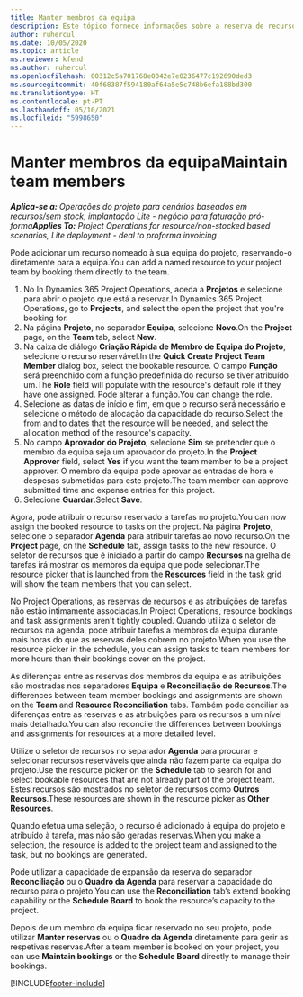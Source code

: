 ```yaml
---
title: Manter membros da equipa
description: Este tópico fornece informações sobre a reserva de recursos nomeados para as equipas do projeto e atribuir às mesmas tarefas
author: ruhercul
ms.date: 10/05/2020
ms.topic: article
ms.reviewer: kfend
ms.author: ruhercul
ms.openlocfilehash: 00312c5a701768e0042e7e0236477c192690ded3
ms.sourcegitcommit: 40f68387f594180af64a5e5c748b6efa188bd300
ms.translationtype: HT
ms.contentlocale: pt-PT
ms.lasthandoff: 05/10/2021
ms.locfileid: "5998650"
---
```

# <a name="maintain-team-members"></a><span data-ttu-id="59042-103">Manter membros da equipa</span><span class="sxs-lookup"><span data-stu-id="59042-103">Maintain team members</span></span>

<span data-ttu-id="59042-104">_**Aplica-se a:** Operações do projeto para cenários baseados em recursos/sem stock, implantação Lite - negócio para faturação pró-forma_</span><span class="sxs-lookup"><span data-stu-id="59042-104">_**Applies To:** Project Operations for resource/non-stocked based scenarios, Lite deployment - deal to proforma invoicing_</span></span>

<span data-ttu-id="59042-105">Pode adicionar um recurso nomeado à sua equipa do projeto, reservando-o diretamente para a equipa.</span><span class="sxs-lookup"><span data-stu-id="59042-105">You can add a named resource to your project team by booking them directly to the team.</span></span>

1. <span data-ttu-id="59042-106">No In Dynamics 365 Project Operations, aceda a **Projetos** e selecione para abrir o projeto que está a reservar.</span><span class="sxs-lookup"><span data-stu-id="59042-106">In Dynamics 365 Project Operations, go to **Projects**, and select the open the project that you're booking for.</span></span>
2. <span data-ttu-id="59042-107">Na página **Projeto**, no separador **Equipa**, selecione **Novo**.</span><span class="sxs-lookup"><span data-stu-id="59042-107">On the **Project** page, on the **Team** tab, select **New**.</span></span> 
3. <span data-ttu-id="59042-108">Na caixa de diálogo **Criação Rápida de Membro de Equipa do Projeto**, selecione o recurso reservável.</span><span class="sxs-lookup"><span data-stu-id="59042-108">In the **Quick Create Project Team Member** dialog box, select the bookable resource.</span></span> <span data-ttu-id="59042-109">O campo **Função** será preenchido com a função predefinida do recurso se tiver atribuído um.</span><span class="sxs-lookup"><span data-stu-id="59042-109">The **Role** field will populate with the resource's default role if they have one assigned.</span></span> <span data-ttu-id="59042-110">Pode alterar a função.</span><span class="sxs-lookup"><span data-stu-id="59042-110">You can change the role.</span></span> 
4. <span data-ttu-id="59042-111">Selecione as datas de início e fim, em que o recurso será necessário e selecione o método de alocação da capacidade do recurso.</span><span class="sxs-lookup"><span data-stu-id="59042-111">Select the from and to dates that the resource will be needed, and select the allocation method of the resource's capacity.</span></span> 
5. <span data-ttu-id="59042-112">No campo **Aprovador do Projeto**, selecione **Sim** se pretender que o membro da equipa seja um aprovador do projeto.</span><span class="sxs-lookup"><span data-stu-id="59042-112">In the **Project Approver** field, select **Yes** if you want the team member to be a project approver.</span></span> <span data-ttu-id="59042-113">O membro da equipa pode aprovar as entradas de hora e despesas submetidas para este projeto.</span><span class="sxs-lookup"><span data-stu-id="59042-113">The team member can approve submitted time and expense entries for this project.</span></span> 
6. <span data-ttu-id="59042-114">Selecione **Guardar**.</span><span class="sxs-lookup"><span data-stu-id="59042-114">Select **Save**.</span></span>

<span data-ttu-id="59042-115">Agora, pode atribuir o recurso reservado a tarefas no projeto.</span><span class="sxs-lookup"><span data-stu-id="59042-115">You can now assign the booked resource to tasks on the project.</span></span> <span data-ttu-id="59042-116">Na página **Projeto**, selecione o separador **Agenda** para atribuir tarefas ao novo recurso.</span><span class="sxs-lookup"><span data-stu-id="59042-116">On the **Project** page, on the **Schedule** tab, assign tasks to the new resource.</span></span> <span data-ttu-id="59042-117">O seletor de recursos que é iniciado a partir do campo **Recursos** na grelha de tarefas irá mostrar os membros da equipa que pode selecionar.</span><span class="sxs-lookup"><span data-stu-id="59042-117">The resource picker that is launched from the **Resources** field in the task grid will show the team members that you can select.</span></span>


<span data-ttu-id="59042-118">No Project Operations, as reservas de recursos e as atribuições de tarefas não estão intimamente associadas.</span><span class="sxs-lookup"><span data-stu-id="59042-118">In Project Operations, resource bookings and task assignments aren't tightly coupled.</span></span> <span data-ttu-id="59042-119">Quando utiliza o seletor de recursos na agenda, pode atribuir tarefas a membros da equipa durante mais horas do que as reservas deles cobrem no projeto.</span><span class="sxs-lookup"><span data-stu-id="59042-119">When you use the resource picker in the schedule, you can assign tasks to team members for more hours than their bookings cover on the project.</span></span>

<span data-ttu-id="59042-120">As diferenças entre as reservas dos membros da equipa e as atribuições são mostradas nos separadores **Equipa** e **Reconciliação de Recursos**.</span><span class="sxs-lookup"><span data-stu-id="59042-120">The differences between team member bookings and assignments are shown on the **Team** and **Resource Reconciliation** tabs.</span></span> <span data-ttu-id="59042-121">Também pode conciliar as diferenças entre as reservas e as atribuições para os recursos a um nível mais detalhado.</span><span class="sxs-lookup"><span data-stu-id="59042-121">You can also reconcile the differences between bookings and assignments for resources at a more detailed level.</span></span>

<span data-ttu-id="59042-122">Utilize o seletor de recursos no separador **Agenda** para procurar e selecionar recursos reserváveis que ainda não fazem parte da equipa do projeto.</span><span class="sxs-lookup"><span data-stu-id="59042-122">Use the resource picker on the **Schedule** tab to search for and select bookable resources that are not already part of the project team.</span></span> <span data-ttu-id="59042-123">Estes recursos são mostrados no seletor de recursos como **Outros Recursos**.</span><span class="sxs-lookup"><span data-stu-id="59042-123">These resources are shown in the resource picker as **Other Resources**.</span></span>

<span data-ttu-id="59042-124">Quando efetua uma seleção, o recurso é adicionado à equipa do projeto e atribuído à tarefa, mas não são geradas reservas.</span><span class="sxs-lookup"><span data-stu-id="59042-124">When you make a selection, the resource is added to the project team and assigned to the task, but no bookings are generated.</span></span>

<span data-ttu-id="59042-125">Pode utilizar a capacidade de expansão da reserva do separador **Reconciliação** ou o **Quadro da Agenda** para reservar a capacidade do recurso para o projeto.</span><span class="sxs-lookup"><span data-stu-id="59042-125">You can use the **Reconciliation** tab’s extend booking capability or the **Schedule Board** to book the resource’s capacity to the project.</span></span>

<span data-ttu-id="59042-126">Depois de um membro da equipa ficar reservado no seu projeto, pode utilizar **Manter reservas** ou o **Quadro da Agenda** diretamente para gerir as respetivas reservas.</span><span class="sxs-lookup"><span data-stu-id="59042-126">After a team member is booked on your project, you can use **Maintain bookings** or the **Schedule Board** directly to manage their bookings.</span></span>


[!INCLUDE[footer-include](../includes/footer-banner.md)]